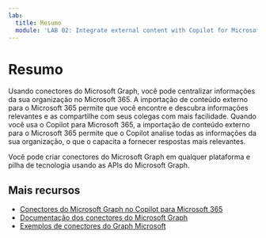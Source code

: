 ```yaml
---
lab:
  title: Resumo
  module: 'LAB 02: Integrate external content with Copilot for Microsoft 365 using Microsoft Graph connectors built with .NET'
---
```


# Resumo

Usando conectores do Microsoft Graph, você pode centralizar informações da sua organização no Microsoft 365. A importação de conteúdo externo para o Microsoft 365 permite que você encontre e descubra informações relevantes e as compartilhe com seus colegas com mais facilidade. Quando você usa o Copilot para Microsoft 365, a importação de conteúdo externo para o Microsoft 365 permite que o Copilot analise todas as informações da sua organização, o que o capacita a fornecer respostas mais relevantes.

Você pode criar conectores do Microsoft Graph em qualquer plataforma e pilha de tecnologia usando as APIs do Microsoft Graph.

## Mais recursos

- [Conectores do Microsoft Graph no Copilot para Microsoft 365](https://developer.microsoft.com/microsoft-365/copilot)
- [Documentação dos conectores do Microsoft Graph](/graph/connecting-external-content-connectors-overview)
- [Exemplos de conectores do Graph Microsoft](https://aka.ms/gc/samples)

